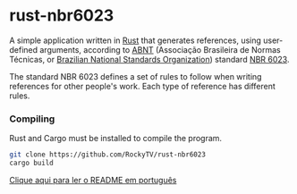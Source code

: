 # rust-nbr6023
A simple application written in [Rust][rust] that generates references, using user-defined arguments, according to [ABNT][abnt] (Associação Brasileira de Normas Técnicas, or [Brazilian National Standards Organization][bnso]) standard [NBR 6023][nbr6023].

The standard NBR 6023 defines a set of rules to follow when writing references for other people's work. Each type of reference has different rules.

[rust]: https://rust-lang.org/
[abnt]: http://abnt.org.br/abnt/conheca-a-abnt
[bnso]: https://en.wikipedia.org/wiki/Brazilian_National_Standards_Organization
[nbr6023]: http://www.ufrgs.br/psicoeduc/arquivos/abnt-nbr-6023-referencias.pdf

### Compiling
Rust and Cargo must be installed to compile the program.
```bash
git clone https://github.com/RockyTV/rust-nbr6023
cargo build
```

[Clique aqui para ler o README em português][readme-br]

[readme-br]: https://github.com/RockyTV/rust-nbr6023/README-br.md
